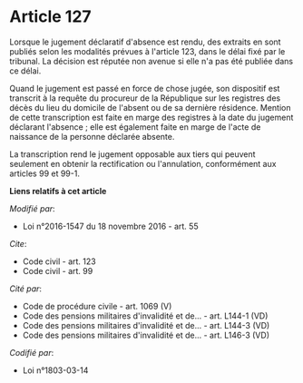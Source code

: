 # Article 127

Lorsque le jugement déclaratif d'absence est rendu, des extraits en sont publiés selon les modalités prévues à l'article 123,
dans le délai fixé par le tribunal. La décision est réputée non avenue si elle n'a pas été publiée dans ce délai. 

Quand le jugement est passé en force de chose jugée, son dispositif est transcrit à la requête du procureur de la République
sur les registres des décès du lieu du domicile de l'absent ou de sa dernière résidence. Mention de cette transcription est
faite en marge des registres à la date du jugement déclarant l'absence ; elle est également faite en marge de l'acte de
naissance de la personne déclarée absente. 

La transcription rend le jugement opposable aux tiers qui peuvent seulement en obtenir la rectification ou l'annulation,
conformément aux articles 99 et 99-1.

**Liens relatifs à cet article**

_Modifié par_:

  - Loi n°2016-1547 du 18 novembre 2016 - art. 55

_Cite_:

  - Code civil - art. 123
  - Code civil - art. 99

_Cité par_:

  - Code de procédure civile - art. 1069 (V)
  - Code des pensions militaires d'invalidité et de... - art. L144-1 (VD)
  - Code des pensions militaires d'invalidité et de... - art. L144-3 (VD)
  - Code des pensions militaires d'invalidité et de... - art. L146-3 (VD)

_Codifié par_:

  - Loi n°1803-03-14
